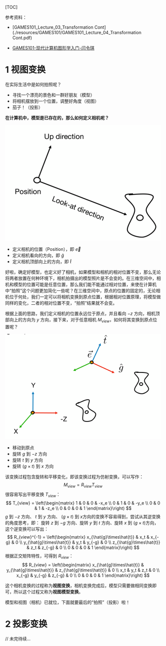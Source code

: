 [TOC]

参考资料：

- [GAMES101_Lecture_03_Transformation Cont](./resources/GAMES101/GAMES101_Lecture_04_Transformation Cont.pdf)

- [GAMES101-现代计算机图形学入门-闫令琪](https://www.bilibili.com/video/BV1X7411F744?p=4)



# 1 视图变换



在实际生活中是如何拍照呢？

- 寻找一个漂亮的景色和一群好朋友（模型）
- 将相机摆放到一个位置，调整好角度（视图）
- 茄子！（投影）



**在计算机中，模型是已存在的，那么如何定义相机呢？**

![](./resources/images/4.1.png)

- 定义相机的位置（Position），即 $\vec{e}$
- 定义相机看向的方向，即 $\hat{g}$​
- 定义相机顶部向上的方向，即 $\hat{t}$



好啦，确定好模型，也定义好了相机，如果模型和相机的相对位置不变，那么无论将两者放置在何种环境下，相机拍摄出的模型照片是不会变的。在三维空间中，相机和模型的位置可能是任意位置，那么我们能不能通过相对位置，来使在计算机中“拍照”这个问题更加简化一些呢？在三维空间中，原点的位置的固定的，无论相机位于何处，我们一定可以将相机变换到原点位置，根据相对位置原理，将模型做同样的变化，二者的相对位置不变，“拍照”结果就不会变。



根据上面的思路，我们定义相机的位置永远位于原点，并且看向 $-z$ 方向，相机顶部向上的方向为 $y$​ 方向，接下来，对于任意相机 $M_{view}$，如何将其变换到原点位置呢？

![](./resources/images/4.2.png)

- 移动到原点
- 旋转 $g$ 到 $-z$ 方向
- 旋转 $t$​​ 到 $y$​​​ 方向
- 旋转 $(g \times t)$​ 到 $x$ 方向

该变换过程包含旋转和平移变化，即该变换过程为仿射变换，可以写作：
$$
M_{view} = R_{view}T_{view}
$$
很容易写出平移变换 $T_{view}$​：
$$
T_{view} = \left(\begin{matrix} 1 & 0 & 0 & -x_e \\ 0 & 1 & 0 & -y_e \\ 0 & 0 & 1 & -z_e \\ 0 & 0 & 0 & 1 \end{matrix}\right)
$$
 $g$​​​​​ 到 $-z$​​​​​ 方向、 $t$​​​​​ 到 $y$​​​​​ 方向、 $(g \times t)$​​​​​ 到 $x$​​​​​ 方向的变换不容易得到，尝试从其逆变换的角度思考，即： 旋转 $z$​​​​​ 到 $-g$​​​​​ 方向、旋转 $y$​​​​​ 到 $t$​​​​​ 方向、旋转 $x$ 到 $(g \times t)$​​​​​ 方向，这个逆变换可以写出：
$$
R_{view}^{-1} = \left(\begin{matrix} x_{\hat{g}\times\hat{t}} & x_t & x_{-g} & 0 \\ y_{\hat{g}\times\hat{t}} & y_t & y_{-g} & 0 \\ z_{\hat{g}\times\hat{t}} & z_t & z_{-g} & 0 \\ 0 & 0 & 0 & 1 \end{matrix}\right)
$$
根据正交矩阵特性，可得到 $R_{view}$：
$$
R_{view} = \left(\begin{matrix} x_{\hat{g}\times\hat{t}} & y_{\hat{g}\times\hat{t}} & z_{\hat{g}\times\hat{t}} & 0 \\ x_t & y_t & z_t & 0 \\ x_{-g} & y_{-g} & z_{-g} & 0 \\ 0 & 0 & 0 & 1 \end{matrix}\right)
$$


这个相机变换的过程称为**视图变换**，相机变换完成后，模型只需要做相同变换即可，所以这个过程又称为**视图模型变换**。



模型和视图（相机）已就位，下面就要最后的“拍照”（投影）啦！



# 2 投影变换

// 未完待续...
